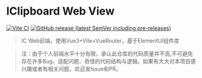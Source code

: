 # IClipboard Web View
[![Vite CI](https://github.com/IInforever/IC-Web-View/actions/workflows/build.yml/badge.svg)](https://github.com/IInforever/IC-Web-View/actions/workflows/build.yml)
[![GitHub release (latest SemVer including pre-releases)](https://img.shields.io/github/v/release/IInforever/IC-Web-View?include_prereleases)](https://github.com/IInforever/IC-Web-View/releases)
> IC Web前端，使用Vue3+Vite+VueRouter，基于ElementUI组件库

> 注：由于个人前端水平十分有限，承认此仓库的代码质量并不高,不可避免存在许多Bug、适配问题、奇怪的代码结构与逻辑。如果有大大对本项目感兴趣或者有相关问题，欢迎发Issue和PR。
